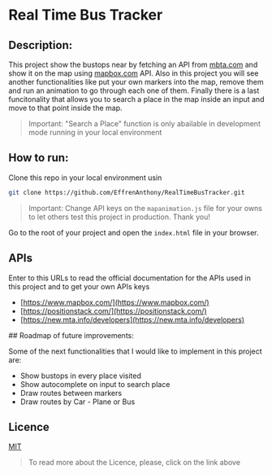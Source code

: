 # Real Time Bus Tracker

## Description:
This project show the bustops near by fetching an API from [mbta.com](mbta.com) and show it on the map using [mapbox.com](mapbox.com) API. Also in this project you will see another functionalities like put your own markers into the map, remove them and run an animation to go through each one of them. Finally there is a last funcitonality that allows you to search a place in the map inside an input and move to that point inside the map. 
> Important: "Search a Place" function is only abailable in development mode running in your local environment

## How to run:

Clone this repo in your local environment usin

```bash
git clone https://github.com/EffrenAnthony/RealTimeBusTracker.git
```

> Important: Change API keys on the  `mapanimation.js` file for your owns to let others test this project in production. Thank you!

Go to the root of your project and open the `index.html` file in your browser.

## APIs
Enter to this URLs to read the official documentation for the APIs used in this project and to get your own APIs keys
- [https://www.mapbox.com/](https://www.mapbox.com/)
- [https://positionstack.com/](https://positionstack.com/)
- [https://new.mta.info/developers](https://new.mta.info/developers)

## Roadmap of future improvements:

Some of the next functionalities that I would like to implement in this project are:

- Show bustops in every place visited
- Show autocomplete on input to search place
- Draw routes between markers
- Draw routes by Car - Plane or Bus

## Licence
[MIT](https://choosealicense.com/licenses/mit/)
> To read more about the Licence, please, click on the link above 